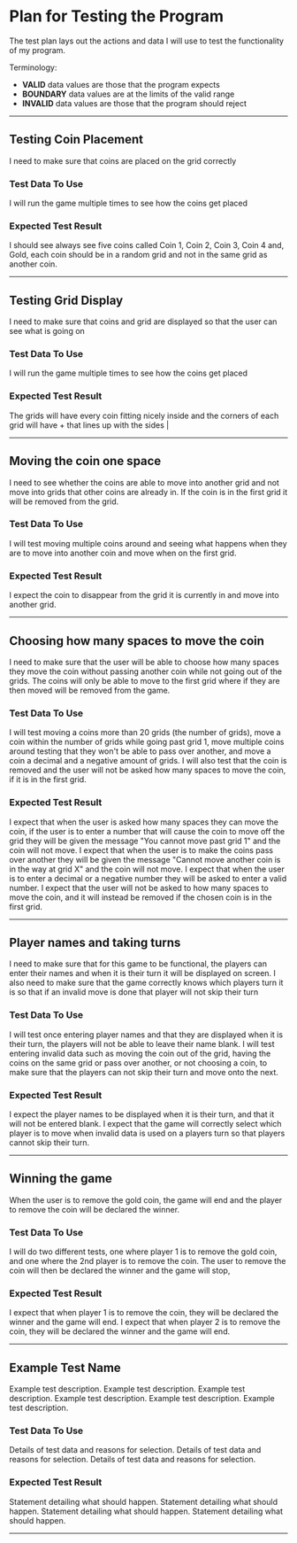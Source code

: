 # Plan for Testing the Program

The test plan lays out the actions and data I will use to test the functionality of my program.

Terminology:

- **VALID** data values are those that the program expects
- **BOUNDARY** data values are at the limits of the valid range
- **INVALID** data values are those that the program should reject

---

## Testing Coin Placement

I need to make sure that coins are placed on the grid correctly

### Test Data To Use

I will run the game multiple times to see how the coins get placed

### Expected Test Result

I should see always see five coins called Coin 1, Coin 2, Coin 3, Coin 4 and, Gold, each coin should be in a random grid and not in the same grid as another coin.

---

## Testing Grid Display

I need to make sure that coins and grid are displayed so that the user can see what is going on

### Test Data To Use

I will run the game multiple times to see how the coins get placed

### Expected Test Result

The grids will have every coin fitting nicely inside and the corners of each grid will have + that lines up with the sides |

---

## Moving the coin one space

I need to see whether the coins are able to move into another grid and not move into grids that other coins are already in.
If the coin is in the first grid it will be removed from the grid.

### Test Data To Use

I will test moving multiple coins around and seeing what happens when they are to move into another coin and move when on the first grid.
### Expected Test Result

I expect the coin to disappear from the grid it is currently in and move into another grid.

---


## Choosing how many spaces to move the coin

I need to make sure that the user will be able to choose how many spaces they move the coin without passing another coin while not going out of the grids.
The coins will only be able to move to the first grid where if they are then moved will be removed from the game.

### Test Data To Use

I will test moving a coins more than 20 grids (the number of grids),
move a coin within the number of grids while going past grid 1,
move multiple coins around testing that they won't be able to pass over another,
and move a coin a decimal and a negative amount of grids.
I will also test that the coin is removed and the user will not be asked how many spaces to move the coin, if it is in the first grid.


### Expected Test Result

I expect that when the user is asked how many spaces they can move the coin, if the user is to enter a number that will cause the coin to move off the grid they will be given the message "You cannot move past grid 1" and the coin will not move.
I expect that when the user is to make the coins pass over another they will be given the message "Cannot move another coin is in the way at grid X" and the coin will not move.
I expect that when the user is to enter a decimal or a negative number they will be asked to enter a valid number.
I expect that the user will not be asked to how many spaces to move the coin, and it will instead be removed if the chosen coin is in the first grid.

---

## Player names and taking turns

I need to make sure that for this game to be functional, the players can enter their names and when it is their turn it will be displayed on screen.
I also need to make sure that the game correctly knows which players turn it is so that if an invalid move is done that player will not skip their turn

### Test Data To Use
I will test once entering player names and that they are displayed when it is their turn, the players will not be able to leave their name blank.
I will test entering invalid data such as moving the coin out of the grid, having the coins on the same grid or pass over another, or not choosing a coin, to make sure that the players can not skip their turn and move onto the next.

### Expected Test Result

I expect the player names to be displayed when it is their turn, and that it will not be entered blank.
I expect that the game will correctly select which player is to move when invalid data is used on a players turn so that players cannot skip their turn.

---

## Winning the game

When the user is to remove the gold coin, the game will end and the player to remove the coin will be declared the winner.

### Test Data To Use

I will do two different tests, one where player 1 is to remove the gold coin, and one where the 2nd player is to remove the coin.
The user to remove the coin will then be declared the winner and the game will stop,

### Expected Test Result

I expect that when player 1 is to remove the coin, they will be declared the winner and the game will end.
I expect that when player 2 is to remove the coin, they will be declared the winner and the game will end.

---


## Example Test Name

Example test description. Example test description. Example test description. Example test description. Example test description. Example test description.

### Test Data To Use

Details of test data and reasons for selection. Details of test data and reasons for selection. Details of test data and reasons for selection.

### Expected Test Result

Statement detailing what should happen. Statement detailing what should happen. Statement detailing what should happen. Statement detailing what should happen.

---
